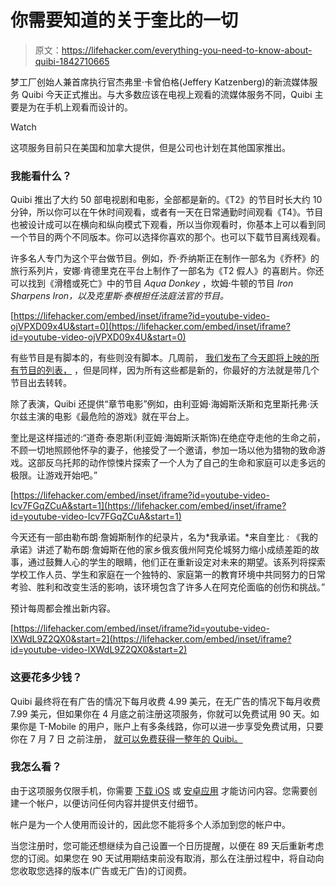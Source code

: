 # 你需要知道的关于奎比的一切

> 原文：<https://lifehacker.com/everything-you-need-to-know-about-quibi-1842710665>

梦工厂创始人兼首席执行官杰弗里·卡曾伯格(Jeffery Katzenberg)的新流媒体服务 Quibi 今天正式推出。与大多数应该在电视上观看的流媒体服务不同，Quibi 主要是为在手机上观看而设计的。

Watch

这项服务目前只在美国和加拿大提供，但是公司也计划在其他国家推出。

### 我能看什么？

Quibi 推出了大约 50 部电视剧和电影，全部都是新的。《T2》的节目时长大约 10 分钟，所以你可以在午休时间观看，或者有一天在日常通勤时间观看《T4》。节目也被设计成可以在横向和纵向模式下观看，所以当你观看时，你基本上可以看到同一个节目的两个不同版本。你可以选择你喜欢的那个。也可以下载节目离线观看。

许多名人专门为这个平台做节目。例如，乔·乔纳斯正在制作一部名为《乔杯》的旅行系列片，安娜·肯德里克在平台上制作了一部名为《T2 假人》的喜剧片。你还可以找到《滑稽或死亡》中的节目 *Aqua Donkey* ，坎姆·牛顿的节目 *Iron Sharpens Iron，*以及克里斯·泰根担任法庭法官的节目*。*

 [https://lifehacker.com/embed/inset/iframe?id=youtube-video-ojVPXD09x4U&start=0](https://lifehacker.com/embed/inset/iframe?id=youtube-video-ojVPXD09x4U&start=0) 

有些节目是有脚本的，有些则没有脚本。几周前， [我们发布了今天即将上映的所有节目的列表，](https://lifehacker.com/everything-you-can-watch-on-quibi-when-it-launches-next-1842533156) ，但是同样，因为所有这些都是新的，你最好的方法就是带几个节目出去转转。

除了表演，Quibi 还提供“章节电影”例如，由利亚姆·海姆斯沃斯和克里斯托弗·沃尔兹主演的电影《最危险的游戏》就在平台上。

奎比是这样描述的:“道奇·泰恩斯(利亚姆·海姆斯沃斯饰)在绝症夺走他的生命之前，不顾一切地照顾他怀孕的妻子，他接受了一个邀请，参加一场以他为猎物的致命游戏。这部反乌托邦的动作惊悚片探索了一个人为了自己的生命和家庭可以走多远的极限。让游戏开始吧。”

 [https://lifehacker.com/embed/inset/iframe?id=youtube-video-Icv7FGqZCuA&start=1](https://lifehacker.com/embed/inset/iframe?id=youtube-video-Icv7FGqZCuA&start=1) 

今天还有一部由勒布朗·詹姆斯制作的纪录片，名为*我承诺。*来自奎比 *:* 《我的承诺》讲述了勒布朗·詹姆斯在他的家乡俄亥俄州阿克伦城努力缩小成绩差距的故事，通过鼓舞人心的学生的眼睛，他们正在重新设定对未来的期望。该系列将探索学校工作人员、学生和家庭在一个独特的、家庭第一的教育环境中共同努力的日常考验、胜利和改变生活的影响，该环境包含了许多人在阿克伦面临的创伤和挑战。”

预计每周都会推出新内容。

 [https://lifehacker.com/embed/inset/iframe?id=youtube-video-lXWdL9Z2QX0&start=2](https://lifehacker.com/embed/inset/iframe?id=youtube-video-lXWdL9Z2QX0&start=2) 

### 这要花多少钱？

Quibi 最终将在有广告的情况下每月收费 4.99 美元，在无广告的情况下每月收费 7.99 美元，但如果你在 4 月底之前注册这项服务，你就可以免费试用 90 天。如果你是 T-Mobile 的用户，账户上有多条线路，你可以进一步享受免费试用，只要你在 7 月 7 日 之前注册， [就可以免费获得一整年的 Quibi。](https://www.t-mobile.com/offers/quibi-with-us) 

### 我怎么看？

由于这项服务仅限手机，你需要 [下载 iOS](https://apps.apple.com/us/app/quibi-new-episodes-daily/id1449048178) 或 [安卓应用](https://play.google.com/store/apps/details?id=com.quibi.qlient) 才能访问内容。您需要创建一个帐户，以便访问任何内容并提供支付细节。

帐户是为一个人使用而设计的，因此您不能将多个人添加到您的帐户中。

当您注册时，您可能还想继续为自己设置一个日历提醒，以便在 89 天后重新考虑您的订阅。如果您在 90 天试用期结束前没有取消，那么在注册过程中，将自动向您收取您选择的版本(广告或无广告)的订阅费。